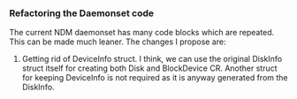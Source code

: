 ### Refactoring the Daemonset code

The current NDM daemonset has many code blocks which are repeated. This can be made much leaner. 
The changes I propose are:

1. Getting rid of DeviceInfo struct. I think, we can use the original DiskInfo struct itself for creating both Disk and BlockDevice CR. Another
struct for keeping DeviceInfo is not required as it is anyway generated from the DiskInfo.

